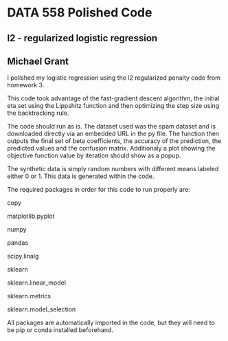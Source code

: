 # DATA 558 Polished Code
## l2 - regularized logistic regression
## Michael Grant

I polished my logistic regression using the l2 regularized penalty code from homework 3. 

This code took advantage of the fast-gradient descent algorithm, the initial eta set using the Lippshitz function and then optimizing the step size using the backtracking rule.

The code should run as is. The dataset used was the spam dataset and is downloaded directly via an embedded URL in the py file. The function then outputs the final set of beta coefficients, the accuracy of the prediction, the predicted values and the confusion matrix. Additionaly a plot showing the objective function value by iteration should show as a popup. 

The synthetic data is simply random numbers with different means labeled either 0 or 1. This data is generated within the code.

The required packages in order for this code to run properly are:

copy

matplotlib.pyplot

numpy

pandas

scipy.linalg

sklearn

sklearn.linear_model

sklearn.metrics

sklearn.model_selection

All packages are automatically imported in the code, but they will need to be pip or conda installed beforehand. 
